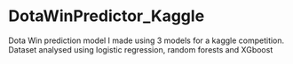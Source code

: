 # DotaWinPredictor_Kaggle
Dota Win prediction model I made using 3 models for a kaggle competition. Dataset analysed using logistic regression, random forests and XGboost
